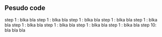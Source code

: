 ## Pesudo code

step 1 : blka bla
step 1 : blka bla step 1 : blka bla step 1 : blka bla
step 1 : blka bla
step 1 : blka bla
step 1 : blka bla
step 1 : blka bla
step 1 : blka bla
step 10: bla bla bla